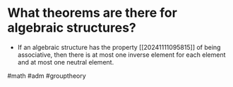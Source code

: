 # What theorems are there for algebraic structures? 
- If an algebraic structure has the property [[20241111095815]] of being associative, then there is at most one inverse element for each element and at most one neutral element.

#math #adm #grouptheory